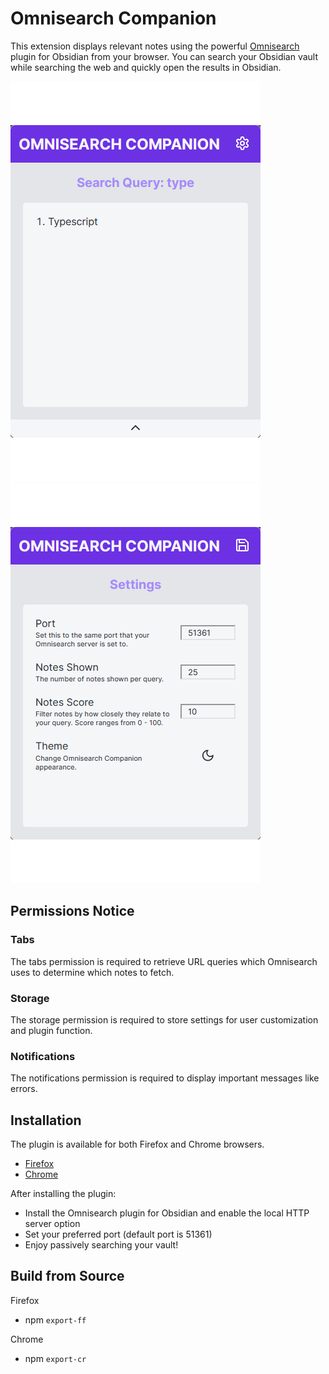# Omnisearch Companion

This extension displays relevant notes using the powerful [Omnisearch](https://github.com/scambier/obsidian-omnisearch) plugin for Obsidian from your browser. You can search your Obsidian vault while searching the web and quickly open the results in Obsidian.

![Omnisearch Companion](demo.png) ![Settings](demo-settings.png)

## Permissions Notice

### Tabs

The tabs permission is required to retrieve URL queries which Omnisearch uses to determine which notes to fetch.

### Storage

The storage permission is required to store settings for user customization and plugin function.

### Notifications

The notifications permission is required to display important messages like errors.

## Installation

The plugin is available for both Firefox and Chrome browsers.

- [Firefox](https://addons.mozilla.org/en-US/firefox/addon/omnisearch-companion/)
- [Chrome](https://chromewebstore.google.com/detail/omnisearch-companion/kcjcnnlpfbilodfnnkpioijobpjhokkd)

After installing the plugin:

- Install the Omnisearch plugin for Obsidian and enable the local HTTP server option
- Set your preferred port (default port is 51361)
- Enjoy passively searching your vault!

## Build from Source

Firefox

- npm `export-ff`

Chrome

- npm `export-cr`
